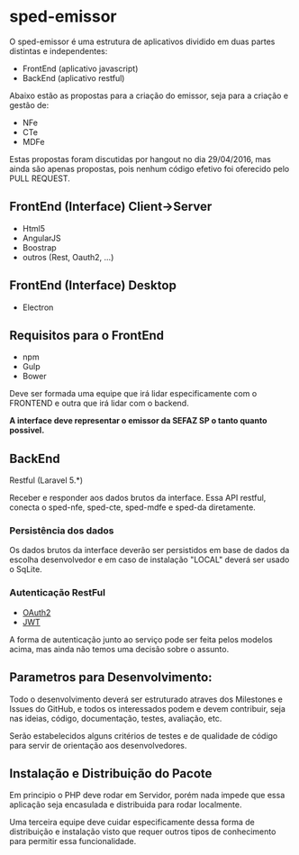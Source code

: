 # sped-emissor

O sped-emissor é uma estrutura de aplicativos dividido em duas partes distintas e independentes:

- FrontEnd (aplicativo javascript)
- BackEnd (aplicativo restful)

Abaixo estão as propostas para a criação do emissor, seja para a criação e gestão de:

- NFe
- CTe
- MDFe

Estas propostas foram discutidas por hangout no dia 29/04/2016, mas ainda são apenas propostas, pois nenhum código efetivo foi oferecido pelo PULL REQUEST.


## FrontEnd (Interface) Client->Server

- Html5
- AngularJS
- Boostrap
- outros (Rest, Oauth2, ...)


## FrontEnd (Interface) Desktop

- Electron

## Requisitos para o FrontEnd

- npm
- Gulp
- Bower


Deve ser formada uma equipe que irá lidar especificamente com o FRONTEND e outra que irá lidar com o backend.

**A interface deve representar o emissor da SEFAZ SP o tanto quanto possivel.**

## BackEnd

Restful (Laravel 5.*)

Receber e responder aos dados brutos da interface.
Essa API restful, conecta o sped-nfe, sped-cte, sped-mdfe e sped-da diretamente.

### Persistência dos dados

Os dados brutos da interface deverão ser persistidos em base de dados da escolha desenvolvedor e em caso de instalação "LOCAL" deverá ser usado o SqLite.

### Autenticação RestFul

- [OAuth2](http://esbenp.github.io/2015/05/26/lumen-web-api-oauth-2-authentication/)
- [JWT](https://laravelista.com/json-web-token-authentication-for-lumen)

A forma de autenticação junto ao serviço pode ser feita pelos modelos acima, mas ainda não temos uma decisão sobre o assunto.

## Parametros para Desenvolvimento:

Todo o desenvolvimento deverá ser estruturado atraves dos Milestones e Issues do GitHub, e todos os interessados podem e devem contribuir, seja nas ideias, código, documentação, testes, avaliação, etc.

Serão estabelecidos alguns critérios de testes e de qualidade de código para servir de orientação aos desenvolvedores.


## Instalação e Distribuição do Pacote

Em principio o PHP deve rodar em Servidor, porém nada impede que essa aplicação seja encasulada e distribuida para rodar localmente.

Uma terceira equipe deve cuidar especificamente dessa forma de distribuição e instalação visto que requer outros tipos de conhecimento para permitir essa funcionalidade.


